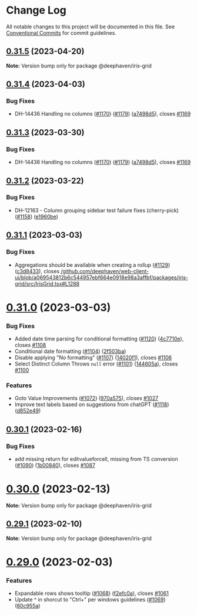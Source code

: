 # Change Log

All notable changes to this project will be documented in this file.
See [Conventional Commits](https://conventionalcommits.org) for commit guidelines.

## [0.31.5](https://github.com/deephaven/web-client-ui/compare/v0.31.4...v0.31.5) (2023-04-20)

**Note:** Version bump only for package @deephaven/iris-grid

## [0.31.4](https://github.com/deephaven/web-client-ui/compare/v0.31.2...v0.31.4) (2023-04-03)

### Bug Fixes

- DH-14436 Handling no columns ([#1170](https://github.com/deephaven/web-client-ui/issues/1170)) ([#1179](https://github.com/deephaven/web-client-ui/issues/1179)) ([a7498d5](https://github.com/deephaven/web-client-ui/commit/a7498d5e6580909f812b5ccea3f9cab6c96fe3e7)), closes [#1169](https://github.com/deephaven/web-client-ui/issues/1169)

## [0.31.3](https://github.com/deephaven/web-client-ui/compare/v0.31.2...v0.31.3) (2023-03-30)

### Bug Fixes

- DH-14436 Handling no columns ([#1170](https://github.com/deephaven/web-client-ui/issues/1170)) ([#1179](https://github.com/deephaven/web-client-ui/issues/1179)) ([a7498d5](https://github.com/deephaven/web-client-ui/commit/a7498d5e6580909f812b5ccea3f9cab6c96fe3e7)), closes [#1169](https://github.com/deephaven/web-client-ui/issues/1169)

## [0.31.2](https://github.com/deephaven/web-client-ui/compare/v0.31.1...v0.31.2) (2023-03-22)

### Bug Fixes

- DH-12163 - Column grouping sidebar test failure fixes (cherry-pick) ([#1158](https://github.com/deephaven/web-client-ui/issues/1158)) ([e1960be](https://github.com/deephaven/web-client-ui/commit/e1960be82909b558a2740de00d78673a46051408))

## [0.31.1](https://github.com/deephaven/web-client-ui/compare/v0.31.0...v0.31.1) (2023-03-03)

### Bug Fixes

- Aggregations should be available when creating a rollup ([#1129](https://github.com/deephaven/web-client-ui/issues/1129)) ([c3d8433](https://github.com/deephaven/web-client-ui/commit/c3d8433206f7855bd5a8e27ad63d5e33e40943fe)), closes [/github.com/deephaven/web-client-ui/blob/a069543812b6c544957ebf664e0918e98a3affbf/packages/iris-grid/src/IrisGrid.tsx#L1288](https://github.com//github.com/deephaven/web-client-ui/blob/a069543812b6c544957ebf664e0918e98a3affbf/packages/iris-grid/src/IrisGrid.tsx/issues/L1288)

# [0.31.0](https://github.com/deephaven/web-client-ui/compare/v0.30.1...v0.31.0) (2023-03-03)

### Bug Fixes

- Added date time parsing for conditional formatting ([#1120](https://github.com/deephaven/web-client-ui/issues/1120)) ([4c7710e](https://github.com/deephaven/web-client-ui/commit/4c7710ece0d5cdfb3b196b06a396f2e760460ef9)), closes [#1108](https://github.com/deephaven/web-client-ui/issues/1108)
- Conditional date formatting ([#1104](https://github.com/deephaven/web-client-ui/issues/1104)) ([2f503ba](https://github.com/deephaven/web-client-ui/commit/2f503bad83ef132b0cf9739803dc5014781a617b))
- Disable applying "No formatting" ([#1107](https://github.com/deephaven/web-client-ui/issues/1107)) ([14020f1](https://github.com/deephaven/web-client-ui/commit/14020f156c7a61fa48323fdb68c99f5161a4ff10)), closes [#1106](https://github.com/deephaven/web-client-ui/issues/1106)
- Select Distinct Column Throws `null` error ([#1101](https://github.com/deephaven/web-client-ui/issues/1101)) ([144605a](https://github.com/deephaven/web-client-ui/commit/144605a533da29283aa5059f3f968402429c5e08)), closes [#1100](https://github.com/deephaven/web-client-ui/issues/1100)

### Features

- Goto Value Improvements ([#1072](https://github.com/deephaven/web-client-ui/issues/1072)) ([970a575](https://github.com/deephaven/web-client-ui/commit/970a57574145a6e44694dbac27b6938c8b4b1e9e)), closes [#1027](https://github.com/deephaven/web-client-ui/issues/1027)
- Improve text labels based on suggestions from chatGPT ([#1118](https://github.com/deephaven/web-client-ui/issues/1118)) ([d852e49](https://github.com/deephaven/web-client-ui/commit/d852e495a81c26a9273d6f8a72d4ea9fe9a04668))

## [0.30.1](https://github.com/deephaven/web-client-ui/compare/v0.30.0...v0.30.1) (2023-02-16)

### Bug Fixes

- add missing return for editvalueforcell, missing from TS conversion ([#1090](https://github.com/deephaven/web-client-ui/issues/1090)) ([1b00840](https://github.com/deephaven/web-client-ui/commit/1b00840886051bf2d7393185ecb8047fa977de49)), closes [#1087](https://github.com/deephaven/web-client-ui/issues/1087)

# [0.30.0](https://github.com/deephaven/web-client-ui/compare/v0.29.1...v0.30.0) (2023-02-13)

**Note:** Version bump only for package @deephaven/iris-grid

## [0.29.1](https://github.com/deephaven/web-client-ui/compare/v0.29.0...v0.29.1) (2023-02-10)

**Note:** Version bump only for package @deephaven/iris-grid

# [0.29.0](https://github.com/deephaven/web-client-ui/compare/v0.28.0...v0.29.0) (2023-02-03)

### Features

- Expandable rows shows tooltip ([#1068](https://github.com/deephaven/web-client-ui/issues/1068)) ([f2efc0a](https://github.com/deephaven/web-client-ui/commit/f2efc0ad24972ff1e9aa5887ec8bb871c9840a9c)), closes [#1061](https://github.com/deephaven/web-client-ui/issues/1061)
- Update ^ in shorcut to "Ctrl+" per windows guidelines ([#1069](https://github.com/deephaven/web-client-ui/issues/1069)) ([60c955a](https://github.com/deephaven/web-client-ui/commit/60c955a95f87b29d2347847849d128133bdc3b99))
